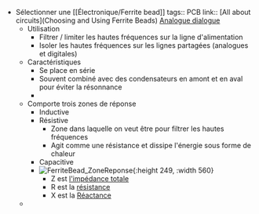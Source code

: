 - Sélectionner une [[Électronique/Ferrite bead]]
  tags:: PCB
  link:: [All about circuits](Choosing and Using Ferrite Beads) [Analogue dialogue](https://www.analog.com/en/analog-dialogue/articles/ferrite-beads-demystified.html)
	- Utilisation
		- Filtrer / limiter les hautes fréquences sur la ligne d'alimentation
		- Isoler les hautes fréquences sur les lignes partagées (analogues et digitales)
	- Caractéristiques
		- Se place en série
		- Souvent combiné avec des condensateurs en amont et en aval pour éviter la résonnance
		-
	- Comporte trois zones de réponse
		- Inductive
		- Résistive
			- Zone dans laquelle on veut être pour filtrer les hautes fréquences
			- Agit comme une résistance et dissipe l'énergie sous forme de chaleur
		- Capacitive
		- ![FerriteBead_ZoneReponse](https://www.analog.com/-/media/images/analog-dialogue/en/volume-50/number-1/articles/ferrite-beads-demystified/ferrite-beads-fig01.png?la=en&imgver=1){:height 249, :width 560}
			- Z est [l'impédance totale](https://fr.wikipedia.org/wiki/Imp%C3%A9dance_(%C3%A9lectricit%C3%A9))
			- R est la [résistance](https://fr.wikipedia.org/wiki/R%C3%A9sistance_(%C3%A9lectricit%C3%A9))
			- X est la [Réactance](https://fr.wikipedia.org/wiki/R%C3%A9actance_(%C3%A9lectricit%C3%A9))
	-